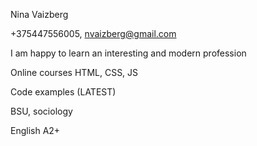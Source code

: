 Nina Vaizberg

+375447556005, nvaizberg@gmail.com

I am happy to learn an interesting and modern profession

Online courses HTML, CSS, JS

Code examples (LATEST)

BSU, sociology

English А2+

